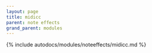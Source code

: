 ```yaml
---
layout: page
title: midicc
parent: note effects
grand_parent: modules
---
```


{% include autodocs/modules/noteeffects/midicc.md %}
